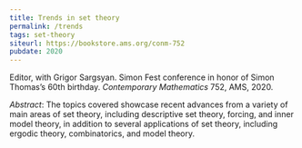 ```yaml
---
title: Trends in set theory
permalink: /trends
tags: set-theory
siteurl: https://bookstore.ams.org/conm-752
pubdate: 2020
---
```


Editor, with Grigor Sargsyan. Simon Fest
conference in honor of Simon Thomas’s 60th birthday. *Contemporary Mathematics* 752, AMS, 2020.<!--more-->

*Abstract*: The topics covered showcase recent advances from a variety of main areas of set theory, including descriptive set theory, forcing, and inner model theory, in addition to several applications of set theory, including ergodic theory, combinatorics, and model theory.

